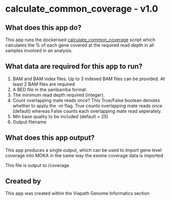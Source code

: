 # calculate_common_coverage - v1.0

## What does this app do?
This app runs the dockerised [calculate_common_coverage](https://github.com/moka-guys/calculate_common_coverage) script which calculates the % of each gene covered at the required read depth in all samples involved in an analysis.


## What data are required for this app to run?
1. BAM and BAM index files. Up to 3 indexed BAM files can be provided. At least 2 BAM files are required
2. A BED file in the sambamba format.
3. The minimum read depth required (integer).
4. Count overlapping mate reads once? This True/False boolean denotes whether to apply the -m flag. True counts overlapping mate reads once (default) whereas False counts each overlapping mate read seperately.
5. Min base quality to be included (default = 25)
6. Output filename


## What does this app output?
This app produces a single output, which can be used to import gene level coverage into MOKA in the same way the exome coverage data is imported

This file is output to /coverage


## Created by
This app was created within the Viapath Genome Informatics section
